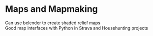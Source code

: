 # Maps and Mapmaking

Can use belender to create shaded relief maps<br>
Good map interfaces with Python in Strava and Househunting projects
